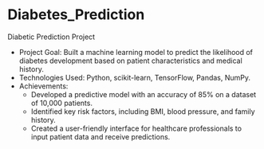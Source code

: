 # Diabetes_Prediction
Diabetic Prediction Project

- Project Goal: Built a machine learning model to predict the likelihood of diabetes development based on patient characteristics and medical history.
- Technologies Used: Python, scikit-learn, TensorFlow, Pandas, NumPy.
- Achievements:
    - Developed a predictive model with an accuracy of 85% on a dataset of 10,000 patients.
    - Identified key risk factors, including BMI, blood pressure, and family history.
    - Created a user-friendly interface for healthcare professionals to input patient data and receive predictions.
